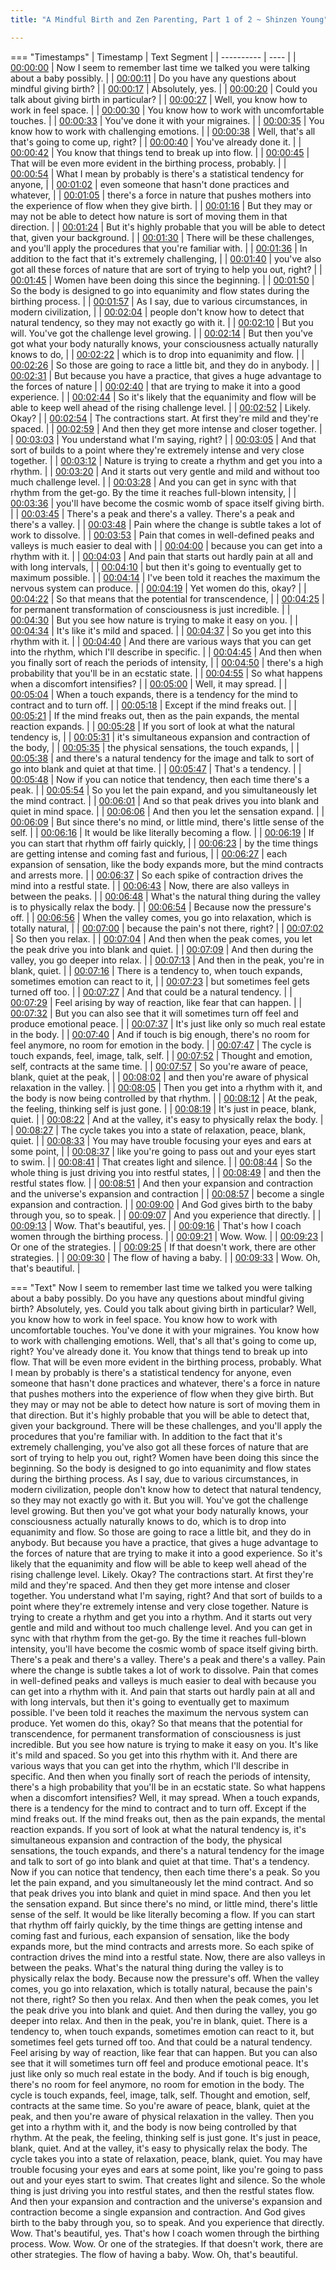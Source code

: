 ```yaml
---
title: "A Mindful Birth and Zen Parenting, Part 1 of 2 ~ Shinzen Young"

---
```

=== "Timestamps"
    | Timestamp | Text Segment |
    | ---------- | ----  |
    | [00:00:00](https://www.youtube.com/watch?v=2gpdWdoCqVo&t=0) |  Now I seem to remember last time we talked you were talking about a baby possibly. |
    | [00:00:11](https://www.youtube.com/watch?v=2gpdWdoCqVo&t=11) |  Do you have any questions about mindful giving birth? |
    | [00:00:17](https://www.youtube.com/watch?v=2gpdWdoCqVo&t=17) |  Absolutely, yes. |
    | [00:00:20](https://www.youtube.com/watch?v=2gpdWdoCqVo&t=20) |  Could you talk about giving birth in particular? |
    | [00:00:27](https://www.youtube.com/watch?v=2gpdWdoCqVo&t=27) |  Well, you know how to work in feel space. |
    | [00:00:30](https://www.youtube.com/watch?v=2gpdWdoCqVo&t=30) |  You know how to work with uncomfortable touches. |
    | [00:00:33](https://www.youtube.com/watch?v=2gpdWdoCqVo&t=33) |  You've done it with your migraines. |
    | [00:00:35](https://www.youtube.com/watch?v=2gpdWdoCqVo&t=35) |  You know how to work with challenging emotions. |
    | [00:00:38](https://www.youtube.com/watch?v=2gpdWdoCqVo&t=38) |  Well, that's all that's going to come up, right? |
    | [00:00:40](https://www.youtube.com/watch?v=2gpdWdoCqVo&t=40) |  You've already done it. |
    | [00:00:42](https://www.youtube.com/watch?v=2gpdWdoCqVo&t=42) |  You know that things tend to break up into flow. |
    | [00:00:45](https://www.youtube.com/watch?v=2gpdWdoCqVo&t=45) |  That will be even more evident in the birthing process, probably. |
    | [00:00:54](https://www.youtube.com/watch?v=2gpdWdoCqVo&t=54) |  What I mean by probably is there's a statistical tendency for anyone, |
    | [00:01:02](https://www.youtube.com/watch?v=2gpdWdoCqVo&t=62) |  even someone that hasn't done practices and whatever, |
    | [00:01:05](https://www.youtube.com/watch?v=2gpdWdoCqVo&t=65) |  there's a force in nature that pushes mothers into the experience of flow when they give birth. |
    | [00:01:16](https://www.youtube.com/watch?v=2gpdWdoCqVo&t=76) |  But they may or may not be able to detect how nature is sort of moving them in that direction. |
    | [00:01:24](https://www.youtube.com/watch?v=2gpdWdoCqVo&t=84) |  But it's highly probable that you will be able to detect that, given your background. |
    | [00:01:30](https://www.youtube.com/watch?v=2gpdWdoCqVo&t=90) |  There will be these challenges, and you'll apply the procedures that you're familiar with. |
    | [00:01:36](https://www.youtube.com/watch?v=2gpdWdoCqVo&t=96) |  In addition to the fact that it's extremely challenging, |
    | [00:01:40](https://www.youtube.com/watch?v=2gpdWdoCqVo&t=100) |  you've also got all these forces of nature that are sort of trying to help you out, right? |
    | [00:01:45](https://www.youtube.com/watch?v=2gpdWdoCqVo&t=105) |  Women have been doing this since the beginning. |
    | [00:01:50](https://www.youtube.com/watch?v=2gpdWdoCqVo&t=110) |  So the body is designed to go into equanimity and flow states during the birthing process. |
    | [00:01:57](https://www.youtube.com/watch?v=2gpdWdoCqVo&t=117) |  As I say, due to various circumstances, in modern civilization, |
    | [00:02:04](https://www.youtube.com/watch?v=2gpdWdoCqVo&t=124) |  people don't know how to detect that natural tendency, so they may not exactly go with it. |
    | [00:02:10](https://www.youtube.com/watch?v=2gpdWdoCqVo&t=130) |  But you will. You've got the challenge level growing. |
    | [00:02:14](https://www.youtube.com/watch?v=2gpdWdoCqVo&t=134) |  But then you've got what your body naturally knows, your consciousness actually naturally knows to do, |
    | [00:02:22](https://www.youtube.com/watch?v=2gpdWdoCqVo&t=142) |  which is to drop into equanimity and flow. |
    | [00:02:26](https://www.youtube.com/watch?v=2gpdWdoCqVo&t=146) |  So those are going to race a little bit, and they do in anybody. |
    | [00:02:31](https://www.youtube.com/watch?v=2gpdWdoCqVo&t=151) |  But because you have a practice, that gives a huge advantage to the forces of nature |
    | [00:02:40](https://www.youtube.com/watch?v=2gpdWdoCqVo&t=160) |  that are trying to make it into a good experience. |
    | [00:02:44](https://www.youtube.com/watch?v=2gpdWdoCqVo&t=164) |  So it's likely that the equanimity and flow will be able to keep well ahead of the rising challenge level. |
    | [00:02:52](https://www.youtube.com/watch?v=2gpdWdoCqVo&t=172) |  Likely. Okay? |
    | [00:02:54](https://www.youtube.com/watch?v=2gpdWdoCqVo&t=174) |  The contractions start. At first they're mild and they're spaced. |
    | [00:02:59](https://www.youtube.com/watch?v=2gpdWdoCqVo&t=179) |  And then they get more intense and closer together. |
    | [00:03:03](https://www.youtube.com/watch?v=2gpdWdoCqVo&t=183) |  You understand what I'm saying, right? |
    | [00:03:05](https://www.youtube.com/watch?v=2gpdWdoCqVo&t=185) |  And that sort of builds to a point where they're extremely intense and very close together. |
    | [00:03:12](https://www.youtube.com/watch?v=2gpdWdoCqVo&t=192) |  Nature is trying to create a rhythm and get you into a rhythm. |
    | [00:03:20](https://www.youtube.com/watch?v=2gpdWdoCqVo&t=200) |  And it starts out very gentle and mild and without too much challenge level. |
    | [00:03:28](https://www.youtube.com/watch?v=2gpdWdoCqVo&t=208) |  And you can get in sync with that rhythm from the get-go. By the time it reaches full-blown intensity, |
    | [00:03:36](https://www.youtube.com/watch?v=2gpdWdoCqVo&t=216) |  you'll have become the cosmic womb of space itself giving birth. |
    | [00:03:45](https://www.youtube.com/watch?v=2gpdWdoCqVo&t=225) |  There's a peak and there's a valley. There's a peak and there's a valley. |
    | [00:03:48](https://www.youtube.com/watch?v=2gpdWdoCqVo&t=228) |  Pain where the change is subtle takes a lot of work to dissolve. |
    | [00:03:53](https://www.youtube.com/watch?v=2gpdWdoCqVo&t=233) |  Pain that comes in well-defined peaks and valleys is much easier to deal with |
    | [00:04:00](https://www.youtube.com/watch?v=2gpdWdoCqVo&t=240) |  because you can get into a rhythm with it. |
    | [00:04:03](https://www.youtube.com/watch?v=2gpdWdoCqVo&t=243) |  And pain that starts out hardly pain at all and with long intervals, |
    | [00:04:10](https://www.youtube.com/watch?v=2gpdWdoCqVo&t=250) |  but then it's going to eventually get to maximum possible. |
    | [00:04:14](https://www.youtube.com/watch?v=2gpdWdoCqVo&t=254) |  I've been told it reaches the maximum the nervous system can produce. |
    | [00:04:19](https://www.youtube.com/watch?v=2gpdWdoCqVo&t=259) |  Yet women do this, okay? |
    | [00:04:22](https://www.youtube.com/watch?v=2gpdWdoCqVo&t=262) |  So that means that the potential for transcendence, |
    | [00:04:25](https://www.youtube.com/watch?v=2gpdWdoCqVo&t=265) |  for permanent transformation of consciousness is just incredible. |
    | [00:04:30](https://www.youtube.com/watch?v=2gpdWdoCqVo&t=270) |  But you see how nature is trying to make it easy on you. |
    | [00:04:34](https://www.youtube.com/watch?v=2gpdWdoCqVo&t=274) |  It's like it's mild and spaced. |
    | [00:04:37](https://www.youtube.com/watch?v=2gpdWdoCqVo&t=277) |  So you get into this rhythm with it. |
    | [00:04:40](https://www.youtube.com/watch?v=2gpdWdoCqVo&t=280) |  And there are various ways that you can get into the rhythm, which I'll describe in specific. |
    | [00:04:45](https://www.youtube.com/watch?v=2gpdWdoCqVo&t=285) |  And then when you finally sort of reach the periods of intensity, |
    | [00:04:50](https://www.youtube.com/watch?v=2gpdWdoCqVo&t=290) |  there's a high probability that you'll be in an ecstatic state. |
    | [00:04:55](https://www.youtube.com/watch?v=2gpdWdoCqVo&t=295) |  So what happens when a discomfort intensifies? |
    | [00:05:00](https://www.youtube.com/watch?v=2gpdWdoCqVo&t=300) |  Well, it may spread. |
    | [00:05:04](https://www.youtube.com/watch?v=2gpdWdoCqVo&t=304) |  When a touch expands, there is a tendency for the mind to contract and to turn off. |
    | [00:05:18](https://www.youtube.com/watch?v=2gpdWdoCqVo&t=318) |  Except if the mind freaks out. |
    | [00:05:21](https://www.youtube.com/watch?v=2gpdWdoCqVo&t=321) |  If the mind freaks out, then as the pain expands, the mental reaction expands. |
    | [00:05:28](https://www.youtube.com/watch?v=2gpdWdoCqVo&t=328) |  If you sort of look at what the natural tendency is, |
    | [00:05:31](https://www.youtube.com/watch?v=2gpdWdoCqVo&t=331) |  it's simultaneous expansion and contraction of the body, |
    | [00:05:35](https://www.youtube.com/watch?v=2gpdWdoCqVo&t=335) |  the physical sensations, the touch expands, |
    | [00:05:38](https://www.youtube.com/watch?v=2gpdWdoCqVo&t=338) |  and there's a natural tendency for the image and talk to sort of go into blank and quiet at that time. |
    | [00:05:47](https://www.youtube.com/watch?v=2gpdWdoCqVo&t=347) |  That's a tendency. |
    | [00:05:48](https://www.youtube.com/watch?v=2gpdWdoCqVo&t=348) |  Now if you can notice that tendency, then each time there's a peak. |
    | [00:05:54](https://www.youtube.com/watch?v=2gpdWdoCqVo&t=354) |  So you let the pain expand, and you simultaneously let the mind contract. |
    | [00:06:01](https://www.youtube.com/watch?v=2gpdWdoCqVo&t=361) |  And so that peak drives you into blank and quiet in mind space. |
    | [00:06:06](https://www.youtube.com/watch?v=2gpdWdoCqVo&t=366) |  And then you let the sensation expand. |
    | [00:06:09](https://www.youtube.com/watch?v=2gpdWdoCqVo&t=369) |  But since there's no mind, or little mind, there's little sense of the self. |
    | [00:06:16](https://www.youtube.com/watch?v=2gpdWdoCqVo&t=376) |  It would be like literally becoming a flow. |
    | [00:06:19](https://www.youtube.com/watch?v=2gpdWdoCqVo&t=379) |  If you can start that rhythm off fairly quickly, |
    | [00:06:23](https://www.youtube.com/watch?v=2gpdWdoCqVo&t=383) |  by the time things are getting intense and coming fast and furious, |
    | [00:06:27](https://www.youtube.com/watch?v=2gpdWdoCqVo&t=387) |  each expansion of sensation, like the body expands more, but the mind contracts and arrests more. |
    | [00:06:37](https://www.youtube.com/watch?v=2gpdWdoCqVo&t=397) |  So each spike of contraction drives the mind into a restful state. |
    | [00:06:43](https://www.youtube.com/watch?v=2gpdWdoCqVo&t=403) |  Now, there are also valleys in between the peaks. |
    | [00:06:48](https://www.youtube.com/watch?v=2gpdWdoCqVo&t=408) |  What's the natural thing during the valley is to physically relax the body. |
    | [00:06:54](https://www.youtube.com/watch?v=2gpdWdoCqVo&t=414) |  Because now the pressure's off. |
    | [00:06:56](https://www.youtube.com/watch?v=2gpdWdoCqVo&t=416) |  When the valley comes, you go into relaxation, which is totally natural, |
    | [00:07:00](https://www.youtube.com/watch?v=2gpdWdoCqVo&t=420) |  because the pain's not there, right? |
    | [00:07:02](https://www.youtube.com/watch?v=2gpdWdoCqVo&t=422) |  So then you relax. |
    | [00:07:04](https://www.youtube.com/watch?v=2gpdWdoCqVo&t=424) |  And then when the peak comes, you let the peak drive you into blank and quiet. |
    | [00:07:09](https://www.youtube.com/watch?v=2gpdWdoCqVo&t=429) |  And then during the valley, you go deeper into relax. |
    | [00:07:13](https://www.youtube.com/watch?v=2gpdWdoCqVo&t=433) |  And then in the peak, you're in blank, quiet. |
    | [00:07:16](https://www.youtube.com/watch?v=2gpdWdoCqVo&t=436) |  There is a tendency to, when touch expands, sometimes emotion can react to it, |
    | [00:07:23](https://www.youtube.com/watch?v=2gpdWdoCqVo&t=443) |  but sometimes feel gets turned off too. |
    | [00:07:27](https://www.youtube.com/watch?v=2gpdWdoCqVo&t=447) |  And that could be a natural tendency. |
    | [00:07:29](https://www.youtube.com/watch?v=2gpdWdoCqVo&t=449) |  Feel arising by way of reaction, like fear that can happen. |
    | [00:07:32](https://www.youtube.com/watch?v=2gpdWdoCqVo&t=452) |  But you can also see that it will sometimes turn off feel and produce emotional peace. |
    | [00:07:37](https://www.youtube.com/watch?v=2gpdWdoCqVo&t=457) |  It's just like only so much real estate in the body. |
    | [00:07:40](https://www.youtube.com/watch?v=2gpdWdoCqVo&t=460) |  And if touch is big enough, there's no room for feel anymore, no room for emotion in the body. |
    | [00:07:47](https://www.youtube.com/watch?v=2gpdWdoCqVo&t=467) |  The cycle is touch expands, feel, image, talk, self. |
    | [00:07:52](https://www.youtube.com/watch?v=2gpdWdoCqVo&t=472) |  Thought and emotion, self, contracts at the same time. |
    | [00:07:57](https://www.youtube.com/watch?v=2gpdWdoCqVo&t=477) |  So you're aware of peace, blank, quiet at the peak, |
    | [00:08:02](https://www.youtube.com/watch?v=2gpdWdoCqVo&t=482) |  and then you're aware of physical relaxation in the valley. |
    | [00:08:05](https://www.youtube.com/watch?v=2gpdWdoCqVo&t=485) |  Then you get into a rhythm with it, and the body is now being controlled by that rhythm. |
    | [00:08:12](https://www.youtube.com/watch?v=2gpdWdoCqVo&t=492) |  At the peak, the feeling, thinking self is just gone. |
    | [00:08:19](https://www.youtube.com/watch?v=2gpdWdoCqVo&t=499) |  It's just in peace, blank, quiet. |
    | [00:08:22](https://www.youtube.com/watch?v=2gpdWdoCqVo&t=502) |  And at the valley, it's easy to physically relax the body. |
    | [00:08:27](https://www.youtube.com/watch?v=2gpdWdoCqVo&t=507) |  The cycle takes you into a state of relaxation, peace, blank, quiet. |
    | [00:08:33](https://www.youtube.com/watch?v=2gpdWdoCqVo&t=513) |  You may have trouble focusing your eyes and ears at some point, |
    | [00:08:37](https://www.youtube.com/watch?v=2gpdWdoCqVo&t=517) |  like you're going to pass out and your eyes start to swim. |
    | [00:08:41](https://www.youtube.com/watch?v=2gpdWdoCqVo&t=521) |  That creates light and silence. |
    | [00:08:44](https://www.youtube.com/watch?v=2gpdWdoCqVo&t=524) |  So the whole thing is just driving you into restful states, |
    | [00:08:49](https://www.youtube.com/watch?v=2gpdWdoCqVo&t=529) |  and then the restful states flow. |
    | [00:08:51](https://www.youtube.com/watch?v=2gpdWdoCqVo&t=531) |  And then your expansion and contraction and the universe's expansion and contraction |
    | [00:08:57](https://www.youtube.com/watch?v=2gpdWdoCqVo&t=537) |  become a single expansion and contraction. |
    | [00:09:00](https://www.youtube.com/watch?v=2gpdWdoCqVo&t=540) |  And God gives birth to the baby through you, so to speak. |
    | [00:09:07](https://www.youtube.com/watch?v=2gpdWdoCqVo&t=547) |  And you experience that directly. |
    | [00:09:13](https://www.youtube.com/watch?v=2gpdWdoCqVo&t=553) |  Wow. That's beautiful, yes. |
    | [00:09:16](https://www.youtube.com/watch?v=2gpdWdoCqVo&t=556) |  That's how I coach women through the birthing process. |
    | [00:09:21](https://www.youtube.com/watch?v=2gpdWdoCqVo&t=561) |  Wow. Wow. |
    | [00:09:23](https://www.youtube.com/watch?v=2gpdWdoCqVo&t=563) |  Or one of the strategies. |
    | [00:09:25](https://www.youtube.com/watch?v=2gpdWdoCqVo&t=565) |  If that doesn't work, there are other strategies. |
    | [00:09:30](https://www.youtube.com/watch?v=2gpdWdoCqVo&t=570) |  The flow of having a baby. |
    | [00:09:33](https://www.youtube.com/watch?v=2gpdWdoCqVo&t=573) |  Wow. Oh, that's beautiful. |

=== "Text"
     Now I seem to remember last time we talked you were talking about a baby possibly. Do you have any questions about mindful giving birth? Absolutely, yes. Could you talk about giving birth in particular? Well, you know how to work in feel space. You know how to work with uncomfortable touches. You've done it with your migraines. You know how to work with challenging emotions. Well, that's all that's going to come up, right? You've already done it. You know that things tend to break up into flow. That will be even more evident in the birthing process, probably. What I mean by probably is there's a statistical tendency for anyone, even someone that hasn't done practices and whatever, there's a force in nature that pushes mothers into the experience of flow when they give birth. But they may or may not be able to detect how nature is sort of moving them in that direction. But it's highly probable that you will be able to detect that, given your background. There will be these challenges, and you'll apply the procedures that you're familiar with. In addition to the fact that it's extremely challenging, you've also got all these forces of nature that are sort of trying to help you out, right? Women have been doing this since the beginning. So the body is designed to go into equanimity and flow states during the birthing process. As I say, due to various circumstances, in modern civilization, people don't know how to detect that natural tendency, so they may not exactly go with it. But you will. You've got the challenge level growing. But then you've got what your body naturally knows, your consciousness actually naturally knows to do, which is to drop into equanimity and flow. So those are going to race a little bit, and they do in anybody. But because you have a practice, that gives a huge advantage to the forces of nature that are trying to make it into a good experience. So it's likely that the equanimity and flow will be able to keep well ahead of the rising challenge level. Likely. Okay? The contractions start. At first they're mild and they're spaced. And then they get more intense and closer together. You understand what I'm saying, right? And that sort of builds to a point where they're extremely intense and very close together. Nature is trying to create a rhythm and get you into a rhythm. And it starts out very gentle and mild and without too much challenge level. And you can get in sync with that rhythm from the get-go. By the time it reaches full-blown intensity, you'll have become the cosmic womb of space itself giving birth. There's a peak and there's a valley. There's a peak and there's a valley. Pain where the change is subtle takes a lot of work to dissolve. Pain that comes in well-defined peaks and valleys is much easier to deal with because you can get into a rhythm with it. And pain that starts out hardly pain at all and with long intervals, but then it's going to eventually get to maximum possible. I've been told it reaches the maximum the nervous system can produce. Yet women do this, okay? So that means that the potential for transcendence, for permanent transformation of consciousness is just incredible. But you see how nature is trying to make it easy on you. It's like it's mild and spaced. So you get into this rhythm with it. And there are various ways that you can get into the rhythm, which I'll describe in specific. And then when you finally sort of reach the periods of intensity, there's a high probability that you'll be in an ecstatic state. So what happens when a discomfort intensifies? Well, it may spread. When a touch expands, there is a tendency for the mind to contract and to turn off. Except if the mind freaks out. If the mind freaks out, then as the pain expands, the mental reaction expands. If you sort of look at what the natural tendency is, it's simultaneous expansion and contraction of the body, the physical sensations, the touch expands, and there's a natural tendency for the image and talk to sort of go into blank and quiet at that time. That's a tendency. Now if you can notice that tendency, then each time there's a peak. So you let the pain expand, and you simultaneously let the mind contract. And so that peak drives you into blank and quiet in mind space. And then you let the sensation expand. But since there's no mind, or little mind, there's little sense of the self. It would be like literally becoming a flow. If you can start that rhythm off fairly quickly, by the time things are getting intense and coming fast and furious, each expansion of sensation, like the body expands more, but the mind contracts and arrests more. So each spike of contraction drives the mind into a restful state. Now, there are also valleys in between the peaks. What's the natural thing during the valley is to physically relax the body. Because now the pressure's off. When the valley comes, you go into relaxation, which is totally natural, because the pain's not there, right? So then you relax. And then when the peak comes, you let the peak drive you into blank and quiet. And then during the valley, you go deeper into relax. And then in the peak, you're in blank, quiet. There is a tendency to, when touch expands, sometimes emotion can react to it, but sometimes feel gets turned off too. And that could be a natural tendency. Feel arising by way of reaction, like fear that can happen. But you can also see that it will sometimes turn off feel and produce emotional peace. It's just like only so much real estate in the body. And if touch is big enough, there's no room for feel anymore, no room for emotion in the body. The cycle is touch expands, feel, image, talk, self. Thought and emotion, self, contracts at the same time. So you're aware of peace, blank, quiet at the peak, and then you're aware of physical relaxation in the valley. Then you get into a rhythm with it, and the body is now being controlled by that rhythm. At the peak, the feeling, thinking self is just gone. It's just in peace, blank, quiet. And at the valley, it's easy to physically relax the body. The cycle takes you into a state of relaxation, peace, blank, quiet. You may have trouble focusing your eyes and ears at some point, like you're going to pass out and your eyes start to swim. That creates light and silence. So the whole thing is just driving you into restful states, and then the restful states flow. And then your expansion and contraction and the universe's expansion and contraction become a single expansion and contraction. And God gives birth to the baby through you, so to speak. And you experience that directly. Wow. That's beautiful, yes. That's how I coach women through the birthing process. Wow. Wow. Or one of the strategies. If that doesn't work, there are other strategies. The flow of having a baby. Wow. Oh, that's beautiful.